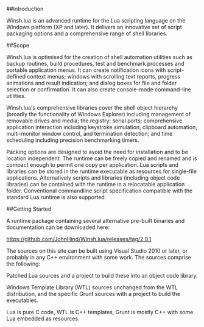 ##Introduction

Winsh.lua is an advanced runtime for the Lua scripting language on the Windows platform (XP and later). It delivers an innovative set of script packaging options and a comprehensive range of shell libraries.

##Scope

Winsh.lua is optimised for the creation of shell automation utilities such as backup routines, build procedures, test and benchmark processes and portable application menus. It can create notification icons with script-defined context menus; windows with scrolling text reports, progress animations and result indication; and dialog boxes for file and folder selection or confirmation. It can also create console-mode command-line utilities.

Winsh.lua's comprehensive libraries cover the shell object hierarchy (broadly the functionality of Windows Explorer) including management of removable drives and media; the registry; serial ports; comprehensive application interaction including keystroke simulation, clipboard automation, multi-monitor window control, and termination detection; and time scheduling including precision benchmarking timers.

Packing options are designed to avoid the need for installation and to be location independent. The runtime can be freely copied and renamed and is compact enough to permit one copy per application. Lua scripts and libraries can be stored in the runtime executable as resources for single-file applications. Alternatively scripts and libraries (including object code libraries) can be contained with the runtime in a relocatable application folder. Conventional commandline script specification compatible with the standard Lua runtime is also supported.

##Getting Started

A runtime package containing several alternative pre-built binaries and documentation can be downloaded here:

https://github.com/JohnHind/Winsh.lua/releases/tag/2.0.1

The sources on this site can be built using Visual Studio 2010 or later, or probably in any C++ environment with some work. The sources comprise the following:

Patched Lua sources and a project to build these into an object code library.

Windows Template Library (WTL) sources unchanged from the WTL distribution, and the specific Grunt sources with a project to build the executables.

Lua is pure C code, WTL is C++ templates, Grunt is mostly C++ with some Lua embedded as resources.
